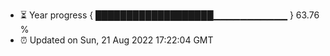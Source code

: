 - ⏳ Year progress { ███████████████████▁▁▁▁▁▁▁▁▁▁▁ } 63.76 %
- ⏰ Updated on Sun, 21 Aug 2022 17:22:04 GMT

